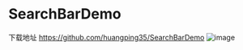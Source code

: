 # SearchBarDemo
下载地址 https://github.com/huangping35/SearchBarDemo
![image](https://github.com/huangping35/signinDemo/blob/master/signinDemo/screen.png)
